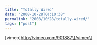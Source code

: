 ```yaml
---
title: "Totally Wired"
date: "2008-10-28T00:10:38"
permalink: "2008/10/28/totally-wired/"
tags: ["post"]
---
```

\[vimeo\]http://vimeo.com/901887\[/vimeo\]
